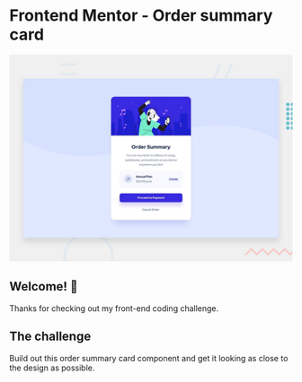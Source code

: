 # Frontend Mentor - Order summary card

![Design preview for the Order summary card coding challenge](./design/desktop-preview.jpg)

## Welcome! 👋

Thanks for checking out my front-end coding challenge.

## The challenge

Build out this order summary card component and get it looking as close to the design as possible.


